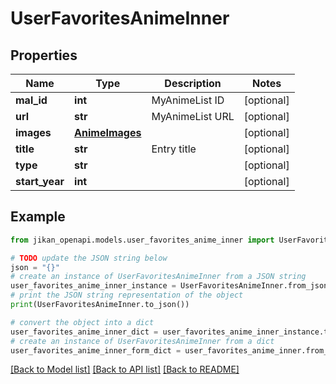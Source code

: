 # UserFavoritesAnimeInner


## Properties

Name | Type | Description | Notes
------------ | ------------- | ------------- | -------------
**mal_id** | **int** | MyAnimeList ID | [optional] 
**url** | **str** | MyAnimeList URL | [optional] 
**images** | [**AnimeImages**](AnimeImages.md) |  | [optional] 
**title** | **str** | Entry title | [optional] 
**type** | **str** |  | [optional] 
**start_year** | **int** |  | [optional] 

## Example

```python
from jikan_openapi.models.user_favorites_anime_inner import UserFavoritesAnimeInner

# TODO update the JSON string below
json = "{}"
# create an instance of UserFavoritesAnimeInner from a JSON string
user_favorites_anime_inner_instance = UserFavoritesAnimeInner.from_json(json)
# print the JSON string representation of the object
print(UserFavoritesAnimeInner.to_json())

# convert the object into a dict
user_favorites_anime_inner_dict = user_favorites_anime_inner_instance.to_dict()
# create an instance of UserFavoritesAnimeInner from a dict
user_favorites_anime_inner_form_dict = user_favorites_anime_inner.from_dict(user_favorites_anime_inner_dict)
```
[[Back to Model list]](../README.md#documentation-for-models) [[Back to API list]](../README.md#documentation-for-api-endpoints) [[Back to README]](../README.md)


